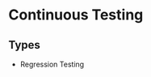 # Continuous Testing

<!--
https://linkedin.com/learning/api-testing-foundations/stand-out-as-an-api-tester
https://linkedin.com/learning/software-testing-foundations-test-management/starting-out-with-test-management
https://linkedin.com/learning/programming-foundations-software-testing-qa/set-the-standard-with-quality-assurance-qa
https://linkedin.com/learning/test-automation-foundations/build-a-foundation-of-test-automation
-->

<!--
https://g1.globo.com/politica/eleicoes/2022/noticia/2022/10/27/jornal-o-globo-esclarece-erro-na-exibicao-de-ambiente-de-apuracao-do-segundo-turno.ghtml

https://archive.ph/LPHeq
-->

## Types

- Regression Testing
